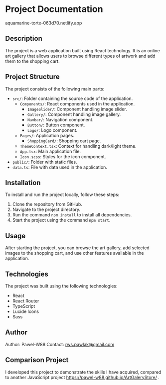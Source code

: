 # Project Documentation
aquamarine-torte-063d70.netlify.app
## Description
The project is a web application built using React technology. It is an online art gallery that allows users to browse different types of artwork and add them to the shopping cart.

## Project Structure
The project consists of the following main parts:
- `src/`: Folder containing the source code of the application.
  - `Components/`: React components used in the application.
    - `ImageSlider/`: Component handling image slider.
    - `Gallery/`: Component handling image gallery.
    - `Navbar/`: Navigation component.
    - `Button/`: Button component.
    - `Logo/`: Logo component.
  - `Pages/`: Application pages.
    - `ShoppingCard/`: Shopping cart page.
  - `ThemeContext.tsx`: Context for handling dark/light theme.
  - `App.tsx`: Main application file.
  - `Icon.scss`: Styles for the icon component.
- `public/`: Folder with static files.
- `data.ts`: File with data used in the application.

## Installation
To install and run the project locally, follow these steps:
1. Clone the repository from GitHub.
2. Navigate to the project directory.
3. Run the command `npm install` to install all dependencies.
4. Start the project using the command `npm start`.

## Usage
After starting the project, you can browse the art gallery, add selected images to the shopping cart, and use other features available in the application.

## Technologies
The project was built using the following technologies:
- React
- React Router
- TypeScript
- Lucide Icons
- Sass

## Author
Author: Pawel-W88
Contact: rws.pawlak@gmail.com

## Comparison Project
I developed this project to demonstrate the skills I have acquired, compared to another JavaScript project https://pawel-w88.github.io/ArtGaleryStore/ .

